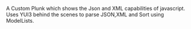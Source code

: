 A Custom Plunk which shows the Json and XML capabilities of javascript.
Uses YUI3 behind the scenes to parse JSON,XML and Sort using ModelLists.